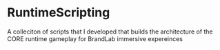 # RuntimeScripting

A colleciton of scripts that I developed that builds the architecture of the CORE runtime gameplay for BrandLab immersive expereinces
